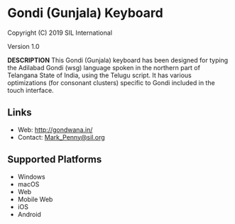 Gondi (Gunjala) Keyboard
=======================

Copyright (C) 2019 SIL International

Version 1.0

__DESCRIPTION__
This Gondi (Gunjala) keyboard has been designed for typing the Adilabad Gondi (wsg) language 
spoken in the northern part of Telangana State of India, using the Telugu script. It has various
optimizations (for consonant clusters) specific to Gondi included in the touch interface.

Links
-----
 * Web: http://gondwana.in/
 * Contact:  Mark_Penny@sil.org

Supported Platforms
-------------------
 * Windows
 * macOS
 * Web
 * Mobile Web
 * iOS
 * Android
 
